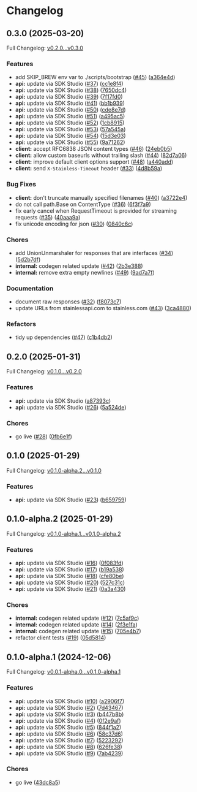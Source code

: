 # Changelog

## 0.3.0 (2025-03-20)

Full Changelog: [v0.2.0...v0.3.0](https://github.com/dackerman/demostore-go/compare/v0.2.0...v0.3.0)

### Features

* add SKIP_BREW env var to ./scripts/bootstrap ([#45](https://github.com/dackerman/demostore-go/issues/45)) ([a364e4d](https://github.com/dackerman/demostore-go/commit/a364e4dd9011caafa2ef4cc1f04214e3787e5e1d))
* **api:** update via SDK Studio ([#37](https://github.com/dackerman/demostore-go/issues/37)) ([cc1e8f4](https://github.com/dackerman/demostore-go/commit/cc1e8f4b3aba18165b5d41856e2097245a2de57e))
* **api:** update via SDK Studio ([#38](https://github.com/dackerman/demostore-go/issues/38)) ([7650dc4](https://github.com/dackerman/demostore-go/commit/7650dc4dfa26c4c523a97d13f60c7be653c4a523))
* **api:** update via SDK Studio ([#39](https://github.com/dackerman/demostore-go/issues/39)) ([7f17fd0](https://github.com/dackerman/demostore-go/commit/7f17fd0269e7a85ea4633de7ae7ef6657f8f5595))
* **api:** update via SDK Studio ([#41](https://github.com/dackerman/demostore-go/issues/41)) ([bb1b939](https://github.com/dackerman/demostore-go/commit/bb1b93920c915a69101ec58ebe4842f32bac35e6))
* **api:** update via SDK Studio ([#50](https://github.com/dackerman/demostore-go/issues/50)) ([cde8e7d](https://github.com/dackerman/demostore-go/commit/cde8e7dfe936406c08119e804d5dcc94639cd977))
* **api:** update via SDK Studio ([#51](https://github.com/dackerman/demostore-go/issues/51)) ([a495ac5](https://github.com/dackerman/demostore-go/commit/a495ac5cd0f24c1ba2e394aabbd8dc4bfa7b195f))
* **api:** update via SDK Studio ([#52](https://github.com/dackerman/demostore-go/issues/52)) ([1cb8915](https://github.com/dackerman/demostore-go/commit/1cb891512d9d4a4a12a987ab26a00e84688066a5))
* **api:** update via SDK Studio ([#53](https://github.com/dackerman/demostore-go/issues/53)) ([57a545a](https://github.com/dackerman/demostore-go/commit/57a545a0ba6df1c962c610b3cf9d74b822113607))
* **api:** update via SDK Studio ([#54](https://github.com/dackerman/demostore-go/issues/54)) ([15d3e03](https://github.com/dackerman/demostore-go/commit/15d3e03621d42851fba9ebe578a76d6f47ddb4c5))
* **api:** update via SDK Studio ([#55](https://github.com/dackerman/demostore-go/issues/55)) ([9a71262](https://github.com/dackerman/demostore-go/commit/9a71262cf863aba897ec1b1eef55088ba1208e6d))
* **client:** accept RFC6838 JSON content types ([#46](https://github.com/dackerman/demostore-go/issues/46)) ([24eb0b5](https://github.com/dackerman/demostore-go/commit/24eb0b5fb8889ec199223bdfada31df76eca7abb))
* **client:** allow custom baseurls without trailing slash ([#44](https://github.com/dackerman/demostore-go/issues/44)) ([82d7a06](https://github.com/dackerman/demostore-go/commit/82d7a062c3004f4a73df020e838ddcfd67dbe114))
* **client:** improve default client options support ([#48](https://github.com/dackerman/demostore-go/issues/48)) ([a440add](https://github.com/dackerman/demostore-go/commit/a440adddf7598bc3191673e1696b301c754fda5c))
* **client:** send `X-Stainless-Timeout` header ([#33](https://github.com/dackerman/demostore-go/issues/33)) ([4d8b59a](https://github.com/dackerman/demostore-go/commit/4d8b59a14edd687f4325e302cc0b975c933defda))


### Bug Fixes

* **client:** don't truncate manually specified filenames ([#40](https://github.com/dackerman/demostore-go/issues/40)) ([a3722e4](https://github.com/dackerman/demostore-go/commit/a3722e4ce5329de17e5862591da45b3b381692fa))
* do not call path.Base on ContentType ([#36](https://github.com/dackerman/demostore-go/issues/36)) ([6f3f7a9](https://github.com/dackerman/demostore-go/commit/6f3f7a97b80df48ffe623254e88d18eaf8db5065))
* fix early cancel when RequestTimeout is provided for streaming requests ([#35](https://github.com/dackerman/demostore-go/issues/35)) ([40aaa9a](https://github.com/dackerman/demostore-go/commit/40aaa9ac34d6656ff55103fbd95418f5c7bab46e))
* fix unicode encoding for json ([#30](https://github.com/dackerman/demostore-go/issues/30)) ([0840c6c](https://github.com/dackerman/demostore-go/commit/0840c6c9eae3d3571e91daded8b6bb88d9899005))


### Chores

* add UnionUnmarshaler for responses that are interfaces ([#34](https://github.com/dackerman/demostore-go/issues/34)) ([5d2b7df](https://github.com/dackerman/demostore-go/commit/5d2b7dfa877c337757d08283f528502f59bd271a))
* **internal:** codegen related update ([#42](https://github.com/dackerman/demostore-go/issues/42)) ([2b3e388](https://github.com/dackerman/demostore-go/commit/2b3e3884a55afb848207fe93dad7a3927fa97962))
* **internal:** remove extra empty newlines ([#49](https://github.com/dackerman/demostore-go/issues/49)) ([9ad7a7f](https://github.com/dackerman/demostore-go/commit/9ad7a7f8bb1a5602f0702d271112d7ebaf0d310b))


### Documentation

* document raw responses ([#32](https://github.com/dackerman/demostore-go/issues/32)) ([f8073c7](https://github.com/dackerman/demostore-go/commit/f8073c78b7cf69699f56c6cc288625879ae0932b))
* update URLs from stainlessapi.com to stainless.com ([#43](https://github.com/dackerman/demostore-go/issues/43)) ([3ca4880](https://github.com/dackerman/demostore-go/commit/3ca48805b8c1d6c3ab9af71a2a8d672c70ac230a))


### Refactors

* tidy up dependencies ([#47](https://github.com/dackerman/demostore-go/issues/47)) ([c1b4db2](https://github.com/dackerman/demostore-go/commit/c1b4db23deb018b7e58c9816c6c92ddfeab46e58))

## 0.2.0 (2025-01-31)

Full Changelog: [v0.1.0...v0.2.0](https://github.com/dackerman/demostore-go/compare/v0.1.0...v0.2.0)

### Features

* **api:** update via SDK Studio ([a87393c](https://github.com/dackerman/demostore-go/commit/a87393cac33b6c826c7f5d8c14854593841e2211))
* **api:** update via SDK Studio ([#26](https://github.com/dackerman/demostore-go/issues/26)) ([5a524de](https://github.com/dackerman/demostore-go/commit/5a524de6d910f00ffb85598919057e3b3012765d))


### Chores

* go live ([#28](https://github.com/dackerman/demostore-go/issues/28)) ([0fb6e1f](https://github.com/dackerman/demostore-go/commit/0fb6e1ffa411c61a8adc92155c1ac9dd9623e8f5))

## 0.1.0 (2025-01-29)

Full Changelog: [v0.1.0-alpha.2...v0.1.0](https://github.com/dackerman/demostore-go/compare/v0.1.0-alpha.2...v0.1.0)

### Features

* **api:** update via SDK Studio ([#23](https://github.com/dackerman/demostore-go/issues/23)) ([b659759](https://github.com/dackerman/demostore-go/commit/b659759df6bc3eee537c0e9efc257d1a4a6b5537))

## 0.1.0-alpha.2 (2025-01-29)

Full Changelog: [v0.1.0-alpha.1...v0.1.0-alpha.2](https://github.com/dackerman/demostore-go/compare/v0.1.0-alpha.1...v0.1.0-alpha.2)

### Features

* **api:** update via SDK Studio ([#16](https://github.com/dackerman/demostore-go/issues/16)) ([0f083fd](https://github.com/dackerman/demostore-go/commit/0f083fd634ae15ae39b873c440517d42f3496250))
* **api:** update via SDK Studio ([#17](https://github.com/dackerman/demostore-go/issues/17)) ([b19a538](https://github.com/dackerman/demostore-go/commit/b19a53883d7ee2da24cf08c2f863ce814b747130))
* **api:** update via SDK Studio ([#18](https://github.com/dackerman/demostore-go/issues/18)) ([cfe80be](https://github.com/dackerman/demostore-go/commit/cfe80be505ecfaacea144cb66bbb3e9460d1e27f))
* **api:** update via SDK Studio ([#20](https://github.com/dackerman/demostore-go/issues/20)) ([527c31c](https://github.com/dackerman/demostore-go/commit/527c31c46d4bed6e17faac5abc75233ff36527cb))
* **api:** update via SDK Studio ([#21](https://github.com/dackerman/demostore-go/issues/21)) ([0a3a430](https://github.com/dackerman/demostore-go/commit/0a3a430c3eefe5eb300de10667c8501c3aaf9a04))


### Chores

* **internal:** codegen related update ([#12](https://github.com/dackerman/demostore-go/issues/12)) ([7c5af9c](https://github.com/dackerman/demostore-go/commit/7c5af9c64c84a6e8afd9a99e2121f09cecf49cee))
* **internal:** codegen related update ([#14](https://github.com/dackerman/demostore-go/issues/14)) ([2f3e1fa](https://github.com/dackerman/demostore-go/commit/2f3e1fa5556e2aed8a8378945074e56836a5c7ad))
* **internal:** codegen related update ([#15](https://github.com/dackerman/demostore-go/issues/15)) ([705e4b7](https://github.com/dackerman/demostore-go/commit/705e4b7264ef6da3addc4f129e12c979115bef51))
* refactor client tests ([#19](https://github.com/dackerman/demostore-go/issues/19)) ([05d5814](https://github.com/dackerman/demostore-go/commit/05d5814b02a81fa57da8c885aae96b4ea033aded))

## 0.1.0-alpha.1 (2024-12-06)

Full Changelog: [v0.0.1-alpha.0...v0.1.0-alpha.1](https://github.com/dackerman/demostore-go/compare/v0.0.1-alpha.0...v0.1.0-alpha.1)

### Features

* **api:** update via SDK Studio ([#10](https://github.com/dackerman/demostore-go/issues/10)) ([a2906f7](https://github.com/dackerman/demostore-go/commit/a2906f749efd9d4b6747e13979b269e2deb834aa))
* **api:** update via SDK Studio ([#2](https://github.com/dackerman/demostore-go/issues/2)) ([7d43467](https://github.com/dackerman/demostore-go/commit/7d434674d1101f0610b3b214efd4e66d18422658))
* **api:** update via SDK Studio ([#3](https://github.com/dackerman/demostore-go/issues/3)) ([b447b8b](https://github.com/dackerman/demostore-go/commit/b447b8b16ed22a07cf3f19c0083a591653c0daad))
* **api:** update via SDK Studio ([#4](https://github.com/dackerman/demostore-go/issues/4)) ([0f2e9af](https://github.com/dackerman/demostore-go/commit/0f2e9afc9c9ba5f310da08a72838c3394502f18f))
* **api:** update via SDK Studio ([#5](https://github.com/dackerman/demostore-go/issues/5)) ([844f1a2](https://github.com/dackerman/demostore-go/commit/844f1a2c7e0404b74ab2672407dfaaf1c0b93463))
* **api:** update via SDK Studio ([#6](https://github.com/dackerman/demostore-go/issues/6)) ([58c37d6](https://github.com/dackerman/demostore-go/commit/58c37d6b65d2e72b572ed646e938ec6be859c89a))
* **api:** update via SDK Studio ([#7](https://github.com/dackerman/demostore-go/issues/7)) ([5223292](https://github.com/dackerman/demostore-go/commit/5223292aee799b1e88d646a4e8199f8eca659068))
* **api:** update via SDK Studio ([#8](https://github.com/dackerman/demostore-go/issues/8)) ([626fe38](https://github.com/dackerman/demostore-go/commit/626fe38df2fc8415f0ec07fc5a084299266390f7))
* **api:** update via SDK Studio ([#9](https://github.com/dackerman/demostore-go/issues/9)) ([7ab4239](https://github.com/dackerman/demostore-go/commit/7ab42397fd4021695d5d5f756a1e6975f66b8738))


### Chores

* go live ([43dc8a5](https://github.com/dackerman/demostore-go/commit/43dc8a50f8cb056daf43adb34e58af29ff35a096))

